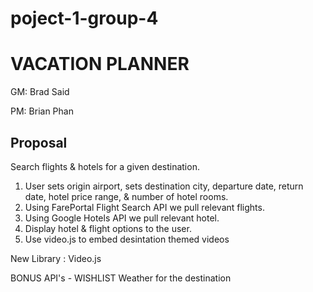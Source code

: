 # poject-1-group-4
# VACATION PLANNER
GM: Brad Said

PM: Brian Phan

## Proposal

Search flights & hotels for a given destination.

1) User sets origin airport, sets destination city, departure date, return date, hotel price range, & number of hotel rooms.
2) Using FarePortal Flight Search API we pull relevant flights.
3) Using Google Hotels API we pull relevant hotel.
4) Display hotel & flight options to the user.
5) Use video.js to embed desintation themed videos

New Library : Video.js


BONUS API's - WISHLIST
Weather for the destination 






